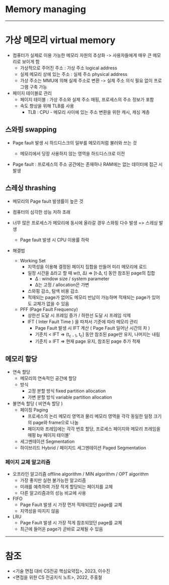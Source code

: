 # Memory managing

---

# 가상 메모리 virtual memory

- 컴퓨터가 실제로 이용 가능한 메모리 자원의 추상화 -> 사용자들에게 매우 큰 메모리로 보이게 함
    - 가상적으로 주어진 주소 : 가상 주소 logical address
    - 실제 메모리 상에 있는 주소 : 실제 주소 physical address
    - 가상 주소는 MMU에 의해 실제 주소로 변환 -> 실제 주소 의식 필요 없이 프로그램 구축 가능
- 페이지 테이블로 관리
    - 페이지 테이블 : 가상 주소와 실제 주소 매핑, 프로세스의 주소 정보가 포함
    - 속도 향상을 위해 TLB를 사용
        - TLB : CPU - 메모리 사이에 있는 주소 변환을 위한 캐시, 캐싱 계층

## 스와핑 swapping

- Page fault 발생 시 하드디스크의 일부를 메모리처럼 불러와 쓰는 것
  - 메모리에서 당장 사용하지 않는 영역을 하드디스크로 이전

- Page fault : 프로세스의 주소 공간에는 존재하나 RAM에는 없는 데이터에 접근 시 발생

## 스레싱 thrashing

- 메모리의 Page fault 발생률이 높은 것
- 컴퓨터의 심각한 성능 저하 초래
- 너무 많은 프로세스가 메모리에 동시에 올라갈 경우 스와핑 다수 발생 => 스레싱 발생
    - Page fault 발생 시 CPU 이용률 하락

- 해결법
    - Working Set
        - 지역성을 이용해 결정된 페이지 집합을 만들어 미리 메모리에 로드
        - 일정 시간을 ∆라고 할 때 w(t, ∆) => [t-∆, t] 동안 참조된 page의 집합
            - ∆ : window size / system parameter
            - ∆는 고정 / allocation은 가변
        - 스와핑 감소, 탐색 비용 감소
        - 적재되는 page가 없어도 메모리 반납이 가능하며 적재되는 page가 있어도 교체가 없을 수 있음
    - PFF (Page Fault Frequency)
        - 상한선 도달 시 프레임 증가 / 하한선 도달 시 프레임 삭제
        - IFT ( Inter Fault Time ) 을 따져서 기준에 따라 메모리 관리
            - Page Fault 발생 시 IFT 계산 ( Page Fault 일어난 시간의 차 )
            - 기준치 < IFT => (t<sub>c - 1</sub>, t<sub>c</sub>] 동안 참조된 page만 유지, 나머지는 내림
            - 기준치 ≥ IFT => 현재 page 유지, 참조된 page 추가 적재 

## 메모리 할당
- 연속 할당
    - 메모리의 연속적인 공간에 할당
    - 방식
        - 고정 분할 방식 fixed partition allocation
        - 가변 분할 방식 variable partition allocation
- 불연속 할당 ( 비연속 할당 )
    - 페이징 Paging
        - 프로세스의 논리 메모리 영역과 물리 메모리 영역을 각각 동일한 일정 크기의 page와 frame으로 나눔
        - 페이지와 프레임에는 각각 번호 할당, 프로세스 페이지와 메모리 프레임을 매핑 by 페이지 테이블'
    - 세그멘테이션 Segmentation
    - 하이브리드 Hybrid / 페이지드 세그멘테이션 Paged Segmentation

### 페이지 교체 알고리즘
- 오프라인 알고리즘 offline algorithm / MIN algorithm / OPT algorithm
    - 가장 좋지만 실현 불가능한 알고리즘
    - 미래를 예측하여 가장 적게 할당되는 페이지를 교체
    - 다른 알고리즘과의 성능 비교에 사용
- FIFO
    - Page Fault 발생 시 가장 먼저 적재되었던 page를 교체
    - 지역성을 따지지 않음
- LRU
    - Page Fault 발생 시 가장 적게 참조되었던 page를 교체
    - 최근에 들어온 page가 곧바로 교체될 수 있음

---

# 참조

- <기술 면접 대비 CS전공 핵심요약집>, 2023, 이수진
- <면접을 위한 CS 전공지식 노트>, 2022, 주홍철